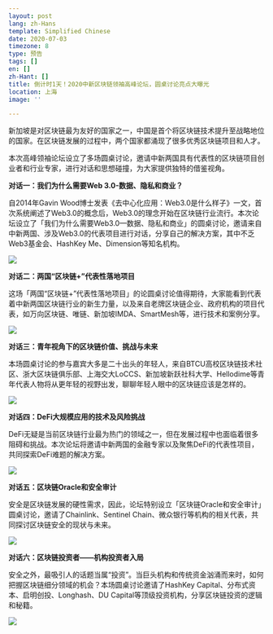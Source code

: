 ```yaml
---
layout: post
lang: zh-Hans
template: Simplified Chinese
date: 2020-07-03
timezone: 8
type: 预告
tags: []
en: []
zh-Hant: []
title: 倒计时1天！2020中新区块链领袖高峰论坛，圆桌讨论亮点大曝光
location: 上海
image: ''

---
```

新加坡是对区块链最为友好的国家之一，中国是首个将区块链技术提升至战略地位的国家。在区块链发展的过程中，两个国家都涌现了很多优秀区块链项目和人才。

本次高峰领袖论坛设立了多场圆桌讨论，邀请中新两国具有代表性的区块链项目创业者和行业专家，进行对话和思想碰撞，为大家提供独特的借鉴视角。

**对话一：我们为什么需要Web 3.0-数据、隐私和商业？**

自2014年Gavin Wood博士发表《去中心化应用：Web3.0是什么样子》一文，首次系统阐述了Web3.0的概念后，Web3.0的理念开始在区块链行业流行。本次论坛设立了「我们为什么需要Web3.0—数据、隐私和商业」的圆桌讨论，邀请来自中新两国、涉及Web3.0的代表项目进行对话，分享自己的解决方案，其中不乏Web3基金会、HashKey Me、Dimension等知名机构。

![](https://mmbiz.qpic.cn/mmbiz_jpg/fDdiawLicfiaa1RhbryNcC16x7mxv0pqxAUggjOx3kzV7GKJnCnwm9n2ogDSHojS1vU5JBO45bibfrfpDSMH83psnw/640?wx_fmt=jpeg&tp=webp&wxfrom=5&wx_lazy=1&wx_co=1)

**对话二：两国“区块链+”代表性落地项目**

这场「两国“区块链+”代表性落地项目」的论圆桌讨论值得期待，大家能看到代表着中新两国区块链行业的新生力量，以及来自老牌区块链企业、政府机构的项目代表，如万向区块链、唯链、新加坡IMDA、SmartMesh等，进行技术和案例分享。

![](https://mmbiz.qpic.cn/mmbiz_jpg/fDdiawLicfiaa1RhbryNcC16x7mxv0pqxAUia0C2BcKyx9vpbeIKPXVRWfOyE2a7MCQuOEcjtK3cFcM6ZZ6VLDM6bQ/640?wx_fmt=jpeg&tp=webp&wxfrom=5&wx_lazy=1&wx_co=1)

**对话三：青年视角下的区块链价值、挑战与未来**

本场圆桌讨论的参与嘉宾大多是二十出头的年轻人，来自BTCU高校区块链技术社区、浙大区块链俱乐部、上海交大LoCCS、新加坡新跃社科大学、Hellodime等青年代表人物将从更年轻的视野出发，聊聊年轻人眼中的区块链应该是怎样的。

![](https://mmbiz.qpic.cn/mmbiz_jpg/fDdiawLicfiaa1RhbryNcC16x7mxv0pqxAUibf1hW7bsibvEzCzH0pFCmyFtciayjialxZKOCUiaqxInAS7kRicX8GQsJOQ/640?wx_fmt=jpeg&tp=webp&wxfrom=5&wx_lazy=1&wx_co=1)

**对话四：DeFi大规模应用的技术及风险挑战**

DeFi无疑是当前区块链行业最为热门的领域之一，但在发展过程中也面临着很多阻碍和挑战。本次论坛将邀请中新两国的金融专家以及聚焦DeFi的代表性项目，共同探索DeFi难题的解决方案。

![](https://mmbiz.qpic.cn/mmbiz_jpg/fDdiawLicfiaa1RhbryNcC16x7mxv0pqxAUPjvAGPhY5Nnst76v6lBicarkBPxKA6uEqpMUDh2olRwL6D1JPiav8S5A/640?wx_fmt=jpeg&tp=webp&wxfrom=5&wx_lazy=1&wx_co=1)

**对话五：区块链Oracle和安全审计**

安全是区块链发展的硬性需求，因此，论坛特别设立「区块链Oracle和安全审计」圆桌讨论，邀请了Chainlink、Sentinel Chain、微众银行等机构的相关代表，共同探讨区块链安全的现状与未来。

![](https://mmbiz.qpic.cn/mmbiz_jpg/fDdiawLicfiaa1RhbryNcC16x7mxv0pqxAUVX57icv4C9ZMmNdJM2Yk5PmH8iaaEHgySJhJPJ8OyJNqw3rDNLicDVf1w/640?wx_fmt=jpeg&tp=webp&wxfrom=5&wx_lazy=1&wx_co=1)

**对话六：区块链投资者——机构投资者入局**

安全之外，最吸引人的话题当属“投资”。当巨头机构和传统资金汹涌而来时，如何把握区块链细分领域的机会？本场圆桌讨论邀请了HashKey Capital、分布式资本、启明创投、Longhash、DU Capital等顶级投资机构，分享区块链投资的逻辑和秘籍。

![](https://mmbiz.qpic.cn/mmbiz_jpg/fDdiawLicfiaa1RhbryNcC16x7mxv0pqxAUdqOYxLF8SO36ftErxgZZkN2sDUZnjjIR1iadd0xicwF53HfYsZcHZtZg/640?wx_fmt=jpeg&tp=webp&wxfrom=5&wx_lazy=1&wx_co=1)